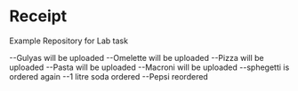 # Receipt
Example Repository for Lab task


--Gulyas will be uploaded
--Omelette will be uploaded
--Pizza will be uploaded
--Pasta will be uploaded
--Macroni will be uploaded
--sphegetti is ordered again
--1 litre soda ordered
--Pepsi reordered


